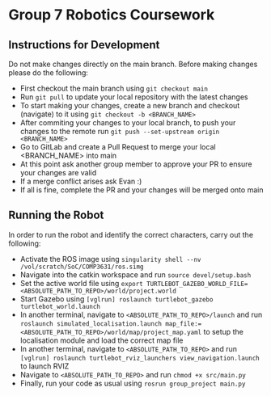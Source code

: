 # Group 7 Robotics Coursework

## Instructions for Development
Do not make changes directly on the main branch. Before making changes please do the following:
- First checkout the main branch using ```git checkout main```
- Run ```git pull``` to update your local repository with the latest changes
- To start making your changes, create a new branch and checkout (navigate) to it using ```git checkout -b <BRANCH_NAME>```
- After commiting your changes to your local branch, to push your changes to the remote run ```git push --set-upstream origin <BRANCH_NAME>```
- Go to GitLab and create a Pull Request to merge your local <BRANCH_NAME> into main
- At this point ask another group member to approve your PR to ensure your changes are valid
- If a merge conflict arises ask Evan :)
- If all is fine, complete the PR and your changes will be merged onto main

## Running the Robot
In order to run the robot and identify the correct characters, carry out the following:
- Activate the ROS image using ```singularity shell --nv /vol/scratch/SoC/COMP3631/ros.simg```
- Navigate into the catkin workspace and run ```source devel/setup.bash```
- Set the active world file using ```export TURTLEBOT_GAZEBO_WORLD_FILE=<ABSOLUTE_PATH_TO_REPO>/world/project.world```
- Start Gazebo using ```[vglrun] roslaunch turtlebot_gazebo turtlebot_world.launch```
- In another terminal, navigate to ```<ABSOLUTE_PATH_TO_REPO>/launch``` and run ```roslaunch simulated_localisation.launch map_file:=<ABSOLUTE_PATH_TO_REPO>/world/map/project_map.yaml``` to setup the localisation module and load the correct map file
- In another terminal, navigate to ```<ABSOLUTE_PATH_TO_REPO>``` and run ```[vglrun] roslaunch turtlebot_rviz_launchers view_navigation.launch``` to launch RVIZ
- Navigate to ```<ABSOLUTE_PATH_TO_REPO>``` and run ```chmod +x src/main.py```
- Finally, run your code as usual using ```rosrun group_project main.py```
